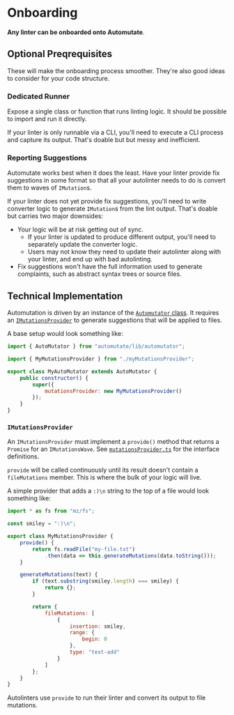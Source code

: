 # Onboarding

**Any linter can be onboarded onto Automutate**.


## Optional Preqrequisites

These will make the onboarding process smoother.
They're also good ideas to consider for your code structure.

### Dedicated Runner

Expose a single class or function that runs linting logic.
It should be possible to import and run it directly.

If your linter is only runnable via a CLI, you'll need to execute a CLI process and capture its output.
That's doable but but messy and inefficient.

### Reporting Suggestions

Automutate works best when it does the least.
Have your linter provide fix suggestions in some format so that all your autolinter needs to do is convert them to waves of `IMutation`s.

If your linter does not yet provide fix suggestions, you'll need to write converter logic to generate `IMutation`s from the lint output.
That's doable but carries two major downsides:
* Your logic will be at risk getting out of sync.
    * If your linter is updated to produce different output, you'll need to separately update the converter logic.
    * Users may not know they need to update their autolinter along with your linter, and end up with bad autolinting.
* Fix suggestions won't have the full information used to generate complaints, such as abstract syntax trees or source files.


## Technical Implementation

Automutation is driven by an instance of the [`Automutator` class](../src/autoMutator.ts).
It requires an [`IMutationsProvider`](../src/mutationsProvider.ts) to generate suggestions that will be applied to files.

A base setup would look something like:

```javascript
import { AutoMutator } from "automutate/lib/automutator";

import { MyMutationsProvider } from "./myMutationsProvider";

export class MyAutoMutator extends AutoMutator {
    public constructor() {
        super({
            mutationsProvider: new MyMutationsProvider()
        });
    }
}
```

### `IMutationsProvider`

An `IMutationsProvider` must implement a `provide()` method that returns a `Promise` for an `IMutationsWave`.
See [`mutationsProvider.ts`](../src/mutationsProvider.ts) for the interface definitions.

`provide` will be called continuously until its result doesn't contain a `fileMutations` member.
This is where the bulk of your logic will live.

A simple provider that adds a `:)\n` string to the top of a file would look something like:

```javascript
import * as fs from "mz/fs";

const smiley = ":)\n";

export class MyMutationsProvider {
    provide() {
        return fs.readFile("my-file.txt")
            .then(data => this.generateMutations(data.toString()));
    }

    generateMutations(text) {
        if (text.substring(smiley.length) === smiley) {
            return {};
        }

        return {
            fileMutations: [
                {
                    insertion: smiley,
                    range: {
                        begin: 0
                    },
                    type: "text-add"
                }
            ]
        };
    }
}
```

Autolinters use `provide` to run their linter and convert its output to file mutations.
